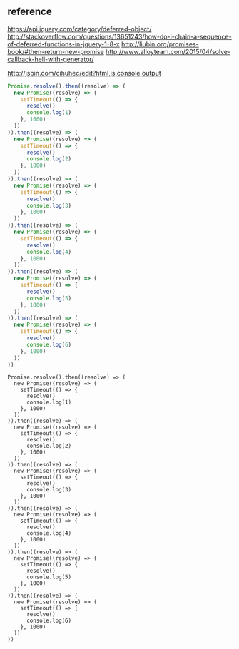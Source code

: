 ## reference
https://api.jquery.com/category/deferred-object/
http://stackoverflow.com/questions/13651243/how-do-i-chain-a-sequence-of-deferred-functions-in-jquery-1-8-x
http://liubin.org/promises-book/#then-return-new-promise
http://www.alloyteam.com/2015/04/solve-callback-hell-with-generator/



http://jsbin.com/cihuhec/edit?html,js,console,output
```javascript
Promise.resolve().then((resolve) => (
  new Promise((resolve) => (
    setTimeout(() => {
      resolve()
      console.log(1)
    }, 1000)
  ))
)).then((resolve) => (
  new Promise((resolve) => (
    setTimeout(() => {
      resolve()
      console.log(2)
    }, 1000)
  ))
)).then((resolve) => (
  new Promise((resolve) => (
    setTimeout(() => {
      resolve()
      console.log(3)
    }, 1000)
  ))
)).then((resolve) => (
  new Promise((resolve) => (
    setTimeout(() => {
      resolve()
      console.log(4)
    }, 1000)
  ))
)).then((resolve) => (
  new Promise((resolve) => (
    setTimeout(() => {
      resolve()
      console.log(5)
    }, 1000)
  ))
)).then((resolve) => (
  new Promise((resolve) => (
    setTimeout(() => {
      resolve()
      console.log(6)
    }, 1000)
  ))
))

```

```
Promise.resolve().then((resolve) => (
  new Promise((resolve) => (
    setTimeout(() => {
      resolve()
      console.log(1)
    }, 1000)
  ))
)).then((resolve) => (
  new Promise((resolve) => (
    setTimeout(() => {
      resolve()
      console.log(2)
    }, 1000)
  ))
)).then((resolve) => (
  new Promise((resolve) => (
    setTimeout(() => {
      resolve()
      console.log(3)
    }, 1000)
  ))
)).then((resolve) => (
  new Promise((resolve) => (
    setTimeout(() => {
      resolve()
      console.log(4)
    }, 1000)
  ))
)).then((resolve) => (
  new Promise((resolve) => (
    setTimeout(() => {
      resolve()
      console.log(5)
    }, 1000)
  ))
)).then((resolve) => (
  new Promise((resolve) => (
    setTimeout(() => {
      resolve()
      console.log(6)
    }, 1000)
  ))
))

```
